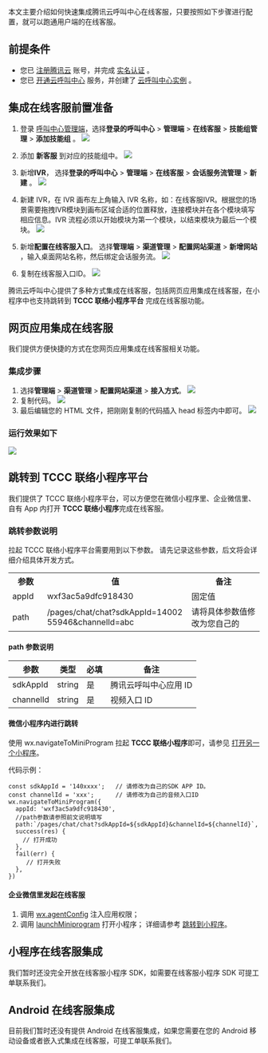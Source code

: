 本文主要介绍如何快速集成腾讯云呼叫中心在线客服，只要按照如下步骤进行配置，就可以跑通用户端的在线客服。

## 前提条件
- 您已 [注册腾讯云](https://cloud.tencent.com/document/product/378/17985) 账号，并完成 [实名认证](https://cloud.tencent.com/document/product/378/3629) 。
- 您已 [开通云呼叫中心](https://cloud.tencent.com/document/product/679/48028#.E6.AD.A5.E9.AA.A41.EF.BC.9A.E5.87.86.E5.A4.87.E5.B7.A5.E4.BD.9C) 服务，并创建了 [云呼叫中心实例](https://cloud.tencent.com/document/product/679/48028#.E6.AD.A5.E9.AA.A42.EF.BC.9A.E5.88.9B.E5.BB.BA.E4.BA.91.E5.91.BC.E5.8F.AB.E4.B8.AD.E5.BF.83.E5.AE.9E.E4.BE.8B) 。

## 集成在线客服前置准备
1. 登录 [呼叫中心管理端](https://tccc.qcloud.com/login)，选择**登录的呼叫中心** > **管理端** > **在线客服** > **技能组管理** > **添加技能组** 。
![](https://tccc.qcloud.com/assets/doc/user/images/docs/addIMSillGroup.png)

2. 添加 **新客服** 到对应的技能组中。
![](https://tccc.qcloud.com/assets/doc/user/images/docs/addIMCustomerService.png)

3. 新增**IVR**， 选择**登录的呼叫中心** > **管理端** > **在线客服** > **会话服务流管理** > **新建** 。
![](https://tccc.qcloud.com/assets/doc/user/images/docs/newIMIVR.png)

4. 新建 IVR，在 IVR 画布左上角输入 IVR 名称，如：在线客服IVR。根据您的场景需要拖拽IVR模块到画布区域合适的位置释放，连接模块并在各个模块填写相应信息。IVR 流程必须以开始模块为第一个模块，以结束模块为最后一个模块。
![](https://tccc.qcloud.com/assets/doc/user/images/docs/IMIVR.png)


5. 新增**配置在线客服入口**。 选择**管理端** > **渠道管理** > **配置网站渠道** > **新增网站** ，输入桌面网站名称，然后绑定会话服务流。
![](https://tccc.qcloud.com/assets/doc/user/images/docs/newIMChannelID.png)

6. 复制在线客服入口ID。
![](https://tccc.qcloud.com/assets/doc/user/images/docs/copyIMID.png)
[](id:step1)

腾讯云呼叫中心提供了多种方式集成在线客服，包括网页应用集成在线客服，在小程序中也支持跳转到 **TCCC 联络小程序平台** 完成在线客服功能。

## 网页应用集成在线客服
我们提供方便快捷的方式在您网页应用集成在线客服相关功能。
### 集成步骤
1. 选择**管理端** > **渠道管理** > **配置网站渠道** > **接入方式**。
![](https://tccc.qcloud.com/assets/doc/user/images/docs/selectIMCode.png)
2. 复制代码。
![](https://tccc.qcloud.com/assets/doc/user/images/docs/copyIMCode.png) 
3. 最后编辑您的 HTML 文件，把刚刚复制的代码插入 head 标签内中即可。
![](https://tccc.qcloud.com/assets/doc/user/images/docs/inserIMCode.png)

### 运行效果如下
![](https://tccc.qcloud.com/assets/doc/user/images/docs/imDemo.png)

## 跳转到 TCCC 联络小程序平台
我们提供了 TCCC 联络小程序平台，可以方便您在微信小程序里、企业微信里、自有 App 内打开 **TCCC 联络小程序**完成在线客服。

### 跳转参数说明
拉起 TCCC 联络小程序平台需要用到以下参数。
请先记录这些参数，后文将会详细介绍具体开发方式。
<table>
   <tr>
      <th style="width:5%">参数</td>
      <th style="width:40%">值</td>
      <th  style="width:20%">备注</td>
   </tr>
   <tr>
      <td >appId</td>
      <td >wxf3ac5a9dfc918430</td>
      <td >固定值</td>
   </tr>
   <tr>
      <td>path</td>
      <td style="word-break: break-all">/pages/chat/chat?sdkAppId=1400255946&channelId=abc</td>
      <td>请将具体参数值修改为您自己的</td>
   </tr>
</table>

#### path 参数说明
| 参数           | 类型     | 必填 | 备注                                                                  |
| ------------ | ------ | -- | ------------------------------------ |
| sdkAppId     | string | 是  | 腾讯云呼叫中心应用 ID                   |
| channelId    | string | 是  | 视频入口 ID                            |           

#### 微信小程序内进行跳转
使用 wx.navigateToMiniProgram 拉起 **TCCC 联络小程序**即可，请参见 [打开另一个小程序](https://developers.weixin.qq.com/miniprogram/dev/api/navigate/wx.navigateToMiniProgram.html)。

代码示例：
```
const sdkAppId = '140xxxx';   // 请修改为自己的SDK APP ID。
const channelId = 'xxx';      // 请修改为自己的音频入口ID
wx.navigateToMiniProgram({
  appId: 'wxf3ac5a9dfc918430',
  //path参数请参照前文说明填写
  path:`/pages/chat/chat?sdkAppId=${sdkAppId}&channelId=${channelId}`,
  success(res) {
    // 打开成功
  },
  fail(err) {
     // 打开失败
  },
})
```

#### 企业微信里发起在线客服
1. 调用 [ wx.agentConfig](https://work.weixin.qq.com/api/doc/90000/90136/94313) 注入应用权限；
2. 调用 [launchMiniprogram]( https://work.weixin.qq.com/api/doc/90000/90136/93098) 打开小程序；
详细请参考 [跳转到小程序](https://developer.work.weixin.qq.com/document/path/93114)。

## 小程序在线客服集成
我们暂时还没完全开放在线客服小程序 SDK，如需要在线客服小程序 SDK 可提工单联系我们。

## Android 在线客服集成
目前我们暂时还没有提供 Android 在线客服集成，如果您需要在您的 Android 移动设备或者嵌入式集成在线客服，可提工单联系我们。
